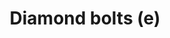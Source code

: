 ---
layout: item
title: Diamond bolts (e)
item-id: 9243
datatable: true
id: 9243
name: "Diamond bolts (e)"
members: true
lowalch: 84
highalch: 126
examine: "Enchanted Diamond tipped Adamantite Crossbow Bolts."
monsters:
  - id: 6504
    name: "Venenatis"
    members: true
    combat_level: 464
    wiki_url: "https://oldschool.runescape.wiki/w/Venenatis"
    drops:
      - quantity: "100"
        rarity: 0.0390625
    image: "https://oldschool.runescape.wiki/images/7/7f/Venenatis.png?20540"
---